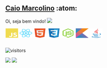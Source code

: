 ## [Caio Marcolino](https://github.com/CaioM4rcolino) :atom:
Oi, seja bem vindo! <img src="https://raw.githubusercontent.com/iampavangandhi/iampavangandhi/master/gifs/Hi.gif" width="30px"></h2>

  <div style="display: inline_block">
  <img align="center" alt="Matheus-Js" height="30" width="40" src="https://raw.githubusercontent.com/devicons/devicon/master/icons/javascript/javascript-plain.svg">
  <img align="center" alt="Matheus-React" height="30" width="40" src="https://raw.githubusercontent.com/devicons/devicon/master/icons/react/react-original.svg">
  <img align="center" alt="Matheus-HTML" height="30" width="40" src="https://raw.githubusercontent.com/devicons/devicon/master/icons/html5/html5-original.svg">
  <img align="center" alt="Matheus-CSS" height="30" width="40" src="https://raw.githubusercontent.com/devicons/devicon/master/icons/css3/css3-original.svg">
  <img align="center" alt="Matheus-NODE" height="30" width="40" src="https://raw.githubusercontent.com/devicons/devicon/master/icons/nodejs/nodejs-original.svg">
  <img align="center" alt="Matheus-Kotlin" height="30" width="40" src="https://raw.githubusercontent.com/devicons/devicon/master/icons/kotlin/kotlin-original.svg">
  <img align="center" alt="Matheus-Java" height="30" width="40" src="https://raw.githubusercontent.com/devicons/devicon/master/icons/java/java-original.svg">
  <!-- <img align="center" alt="Matheus-CSS" height="30" width="40" src="https://raw.githubusercontent.com/devicons/devicon/master/icons/python/python-original.svg"> -->
  <br>
  <br>
  
  ![visitors](https://visitor-badge.glitch.me/badge?page_id=CaioM4rcolino/)

  <div style="display: inline_block">
    <img height="180em" src="https://github-readme-stats.vercel.app/api?username=CaioM4rcolino&show_icons=true&hide_border=true&&count_private=true&include_all_commits=true" />
    <img height="162em" src="https://github-readme-stats.vercel.app/api/top-langs/?username=CaioM4rcolino&layout=compact&title_color=61dafb&text_color=FFFFFF&icon_color=61dafb&bg_color=20232a"/>
  </div>
<!--START_SECTION:waka-->

<!--END_SECTION:waka-->
